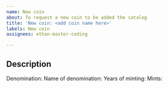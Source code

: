 ```yaml
---
name: New coin
about: To request a new coin to be added the catalog
title: 'New coin: <add coin name here>'
labels: New coin
assignees: ethan-master-coding

---
```


## Description

Denomination:  <!-- for example: $1 or 5¢ -->
Name of denomination:  <!-- # for example dime -->
Years of minting: <!-- # For example 1909-1958 -->
Mints: <!-- # Where the coin was minted. -->
